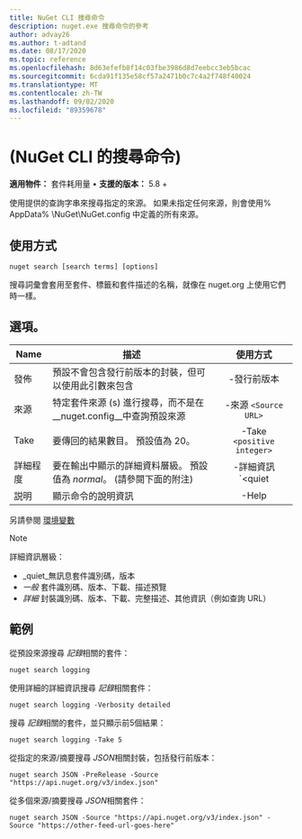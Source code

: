 ```yaml
---
title: NuGet CLI 搜尋命令
description: nuget.exe 搜尋命令的參考
author: advay26
ms.author: t-adtand
ms.date: 08/17/2020
ms.topic: reference
ms.openlocfilehash: 8d63efefb8f14c03fbe3986d8d7eebcc3eb5bcac
ms.sourcegitcommit: 6cda91f135e58cf57a2471b0c7c4a2f748f40024
ms.translationtype: MT
ms.contentlocale: zh-TW
ms.lasthandoff: 09/02/2020
ms.locfileid: "89359678"
---
```

# <a name="search-command-nuget-cli"></a> (NuGet CLI 的搜尋命令) 

**適用物件：** 套件耗用量 &bullet; **支援的版本：** 5.8 +

使用提供的查詢字串來搜尋指定的來源。 如果未指定任何來源，則會使用% AppData% \NuGet\NuGet.config 中定義的所有來源。

## <a name="usage"></a>使用方式

```cli
nuget search [search terms] [options]
```

搜尋詞彙會套用至套件、標籤和套件描述的名稱，就像在 nuget.org 上使用它們時一樣。

## <a name="options"></a>選項。

| Name | 描述 | 使用方式 |
| ---  |     ---     |  :-:  |
| 發佈 | 預設不會包含發行前版本的封裝，但可以使用此引數來包含 | -發行前版本 |
| 來源 | 特定套件來源 (s) 進行搜尋，而不是在__nuget.config__中查詢預設來源 | -來源 `<Source URL>`|
| Take | 要傳回的結果數目。 預設值為 20。 | -Take `<positive integer>` |
| 詳細程度 | 要在輸出中顯示的詳細資料層級。 預設值為 _normal_。  (請參閱下面的附注)   | -詳細資訊 `<quiet|normal|detailed>` |
| 説明 | 顯示命令的說明資訊 | -Help |

另請參閱 [環境變數](cli-ref-environment-variables.md)

> [!NOTE] 
> 詳細資訊層級：
> * _quiet_無訊息套件識別碼，版本
> * _一般_ 套件識別碼、版本、下載、描述預覽
> * _詳細_ 封裝識別碼、版本、下載、完整描述、其他資訊（例如查詢 URL）

## <a name="examples"></a>範例

從預設來源搜尋 *記錄*相關的套件：
```
nuget search logging
```
使用詳細的詳細資訊搜尋 *記錄*相關套件：
```
nuget search logging -Verbosity detailed
```
搜尋 *記錄*相關的套件，並只顯示前5個結果：
```
nuget search logging -Take 5
```
從指定的來源/摘要搜尋 *JSON*相關封裝，包括發行前版本：
```
nuget search JSON -PreRelease -Source "https://api.nuget.org/v3/index.json"
```
從多個來源/摘要搜尋 *JSON*相關套件：
```
nuget search JSON -Source "https://api.nuget.org/v3/index.json" -Source "https://other-feed-url-goes-here"
```
